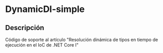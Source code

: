 # DynamicDI-simple
 
## Descripción

Código de soporte al artículo "Resolución dinámica de tipos en tiempo de ejecución en el IoC de .NET Core I"

